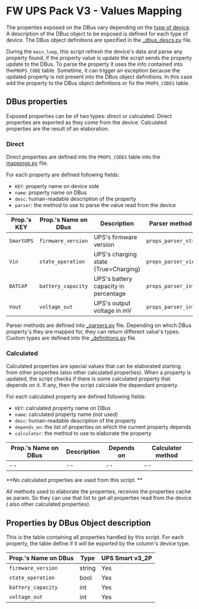 # FW UPS Pack V3 - Values Mapping

The properties exposed on the DBus vary depending on
the [type of device](supported_devices.md). A description of the
DBus object to be exposed is defined for each type of device. The DBus object
definitions are specified in the
[_dbus_descs.py](/fw_upspack_v3/ups/_dbus_descs.py) file.

During the `main_loop`, this script refresh the device's data and parse any
property found, if the property value is update the script sends the property
update to the DBus. To parse the property it uses the info contained into
the`PROPS_CODE` table. Sometime, it can trigger an exception because the updated
property is not present into the DBus object definitions. In this case add the
property to the DBus object definitions or fix the `PROPS_CODES` table.

## DBus properties

Exposed properties can be of two types: direct or calculated. Direct properties
are exported as they come from the device. Calculated properties are the result
of an elaboration.

### Direct

Direct properties are defined into the `PROPS_CODES` table into
the [mappings.py](/fw_victron/mappings.py) file.

For each property are defined following fields:

* `KEY`: property name on device side
* `name`: property name on DBus
* `desc`: human-readable description of the property
* `parser`: the method to use to parse the value read from the device

| Prop.'s KEY | Prop.'s Name on DBus | Description                          | Parser method      |
|-------------|----------------------|--------------------------------------|--------------------|
| `SmartUPS`  | `firmware_version`   | UPS's firmware version               | `props_parser_str` |
| `Vin`       | `state_operation`    | UPS's charging state (True=Charging) | `props_parser_vin` |
| `BATCAP`    | `battery_capacity`   | UPS's battery capacity in percentage | `props_parser_int` |
| `Vout`      | `voltage_out`        | UPS's output voltage in mV           | `props_parser_int` |

Parser methods are defined into [_parsers.py](/fw_upspack_v3/ups/_parsers.py)
file. Depending on which DBus property's they are mapped for, they can return
different value's types.<br/>
Custom types are defined into
the [_definitions.py](/fw_upspack_v3/ups/_definitions.py) file.

### Calculated

Calculated properties are special values that can be elaborated starting from
other properties (also other calculated properties). When a property is updated,
the script checks if there is some calculated property that depends on it. If
any, then the script calculate the dependant property.

For each calculated property are defined following fields:

* `KEY`: calculated property name on DBus
* `name`: calculated property name (not used)
* `desc`: human-readable description of the property
* `depends_on`: the list of properties on which the current property depends
* `calculator`: the method to use to elaborate the property

| Prop.'s Name on DBus | Description | Depends on | Calculator method |
|----------------------|-------------|------------|-------------------|
| --                   | --          | --         | --                |

**No calculated properties are used from this script. **

All methods used to elaborate the properties, receives the properties cache as
param. So they can use that list to get all properties read from the device (
also other calculated properties).

## Properties by DBus Object description

This is the table containing all properties handled by this script. For each
property, the table define if it will be exported by the column's device type.

| Prop.'s Name on DBus | Type   | UPS Smart v3_2P | 
|----------------------|--------|-----------------|
| `firmware_version`   | string | Yes             |
| `state_operation`    | bool   | Yes             |
| `battery_capacity`   | int    | Yes             |
| `voltage_out`        | int    | Yes             |
